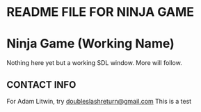 # README FILE FOR NINJA GAME

Ninja Game (Working Name)
=========================

Nothing here yet but a working SDL window.
More will follow.

CONTACT INFO
------------

For Adam Litwin, try doubleslashreturn@gmail.com
This is a test